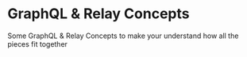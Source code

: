 # GraphQL & Relay Concepts 

Some GraphQL & Relay Concepts to make your understand how all the pieces fit together
